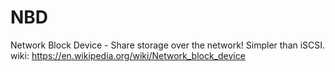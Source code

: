 # NBD
Network Block Device - Share storage over the network! Simpler than iSCSI. wiki: https://en.wikipedia.org/wiki/Network_block_device
